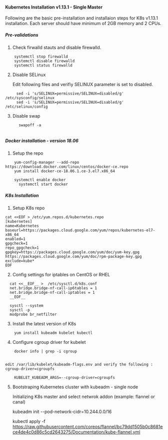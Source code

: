 
#### Kubernetes Installation v1.13.1 - Single Master

Following are the basic pre-installation and installaion steps for K8s v1.13.1 installation. Each server should have minimum of 2GB memory and 2 CPUs.

##### Pre-validations

  1. Check firwalld stauts and disable firewalld.
  ```
      systemctl stop firewalld
      systemctl disable firewalld
      systemctl status firewalld
  ```    
  2. Disable SELinux
  
      Edit following files and verifiy SELINUX parameter is set to disabled.
 ```     
      sed -i 's/SELINUX=permissive/SELINUX=disabled/g' /etc/sysconfig/selinux
      sed -i 's/SELINUX=permissive/SELINUX=disabled/g' /etc/selinux/config
 ```     
  3.   Disable swap
  
  ```
        swapoff -a
        
  ```

##### Docker installation - version 18.06

  1. Setup the repo

```
    yum-config-manager --add-repo https://download.docker.com/linux/centos/docker-ce.repo
    yum install docker-ce-18.06.1.ce-3.el7.x86_64

  	systemctl enable docker
	  systemctl start docker
```
      
##### K8s Installation

  1. Setup K8s repo
  
    cat <<EOF > /etc/yum.repos.d/kubernetes.repo
    [kubernetes]
    name=Kubernetes
    baseurl=https://packages.cloud.google.com/yum/repos/kubernetes-el7-x86_64
    enabled=1
    gpgcheck=1
    repo_gpgcheck=1
    gpgkey=https://packages.cloud.google.com/yum/doc/yum-key.gpg https://packages.cloud.google.com/yum/doc/rpm-package-key.gpg
    exclude=kube*
    EOF

  2. Config settings for iptables on CentOS or RHEL
```  
  cat <<__EOF__ >  /etc/sysctl.d/k8s.conf
  net.bridge.bridge-nf-call-ip6tables = 1
  net.bridge.bridge-nf-call-iptables = 1
  __EOF__

  sysctl --system
  sysctl -p
  modprobe br_netfilter
```  
  
 3. Install the latest version of K8s
 
```
    yum install kubeadm kubelet kubectl
```

  4. Configure cgroup driver for kubelet

```
    docker info | grep -i cgroup
    
```
    edit /var/lib/kubelet/kubeadm-flags.env and verify the following : cgroup-driver=cgroupfs 

```    
    KUBELET_KUBEADM_ARGS=--cgroup-driver=cgroupfs
```

  5. Bootstraping Kubernetes cluster with kubeadm - single node 
  
     Initializing K8s master and select netwrok addon (example: flannel or canal)
     
     kubeadm init --pod-network-cidr=10.244.0.0/16
     
     kubectl apply -f https://raw.githubusercontent.com/coreos/flannel/bc79dd1505b0c8681ece4de4c0d86c5cd2643275/Documentation/kube-flannel.yml
     
  

